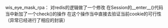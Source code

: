 wis_eye_mask_rpa：
    对redis的逻辑做了一个修改
    在Session的__enter__()代码当中新加了一个check()的操作
    在这个操作当中直接去验证当前cookie的可行性（异常已经进行了相应的封装）